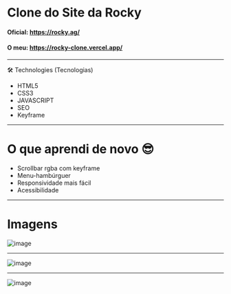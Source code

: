 # Clone do Site da Rocky

#### Oficial: https://rocky.ag/
#### O meu: https://rocky-clone.vercel.app/

_________________________________________________________________________________________________________________________________________________________
🛠 Technologies (Tecnologias)
- HTML5
- CSS3
- JAVASCRIPT
- SEO
- Keyframe

_________________________________________________________________________________________________________________________________________________________

# O que aprendi de novo 😎

- Scrollbar rgba com keyframe
- Menu-hambúrguer
- Responsividade mais fácil
- Acessibilidade

___________________________________________________________________________________________________________________________________________________________________

# Imagens

![image](https://user-images.githubusercontent.com/75763403/118312337-9074d700-b4c7-11eb-8140-0c4d05e8aebc.png)

____________________________________________________________________________________________________________________________________________________________________

![image](https://user-images.githubusercontent.com/75763403/118312361-9965a880-b4c7-11eb-9690-0b5e52ee9ab8.png)

____________________________________________________________________________________________________________________________________________________________________

![image](https://user-images.githubusercontent.com/75763403/118312420-b26e5980-b4c7-11eb-99ef-106013132e9b.png)

